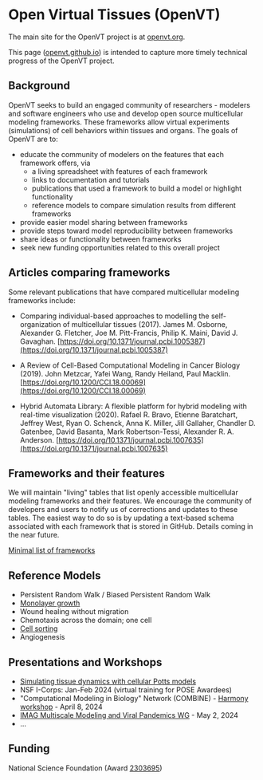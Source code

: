# Open Virtual Tissues (OpenVT)

The main site for the OpenVT project is at [openvt.org](https://openvt.org).

This page ([openvt.github.io](https://openvt.github.io)) is intended to capture more timely technical progress of the OpenVT project.

## Background

OpenVT seeks to build an engaged community of researchers - modelers and software engineers who use and develop open source multicellular modeling frameworks. These frameworks allow virtual experiments (simulations) of cell behaviors within tissues and organs. The goals of OpenVT are to:

* educate the community of modelers on the features that each framework offers, via
  - a living spreadsheet with features of each framework
  - links to documentation and tutorials
  - publications that used a framework to build a model or highlight functionality
  - reference models to compare simulation results from different frameworks
* provide easier model sharing between frameworks
* provide steps toward model reproducibility between frameworks
* share ideas or functionality between frameworks
* seek new funding opportunities related to this overall project

## Articles comparing frameworks

Some relevant publications that have compared multicellular modeling frameworks include: 

* Comparing individual-based approaches to modelling the self-organization of multicellular tissues (2017).
    James M. Osborne, Alexander G. Fletcher, Joe M. Pitt-Francis, Philip K. Maini, David J. Gavaghan. [https://doi.org/10.1371/journal.pcbi.1005387](https://doi.org/10.1371/journal.pcbi.1005387)
  
* A Review of Cell-Based Computational Modeling in Cancer Biology (2019).
    John Metzcar, Yafei Wang, Randy Heiland, Paul Macklin. [https://doi.org/10.1200/CCI.18.00069](https://doi.org/10.1200/CCI.18.00069)

* Hybrid Automata Library: A flexible platform for hybrid modeling with real-time visualization (2020).
Rafael R. Bravo, Etienne Baratchart, Jeffrey West, Ryan O. Schenck, Anna K. Miller, Jill Gallaher, Chandler D. Gatenbee, David Basanta, Mark Robertson-Tessi, Alexander R. A. Anderson. [https://doi.org/10.1371/journal.pcbi.1007635](https://doi.org/10.1371/journal.pcbi.1007635)

## Frameworks and their features

We will maintain "living" tables that list openly accessible multicellular
modeling frameworks and their features. We encourage the community of developers
and users to notify us of corrections and updates to these tables. The easiest way
to do so is by updating a text-based schema associated with each framework that is stored in GitHub. Details coming in the near future.

[Minimal list of frameworks](./features/frameworks.html)

## Reference Models

* Persistent Random Walk / Biased Persistent Random Walk
* [Monolayer growth](./ref_models/monolayer/monolayer.md)
* Wound healing without migration
* Chemotaxis across the domain; one cell
* [Cell sorting](./ref_models/cellsort/cellsort.md)
* Angiogenesis

## Presentations and Workshops

* [Simulating tissue dynamics with cellular Potts models](https://www.lorentzcenter.nl/simulating-tissue-dynamics-with-cellular-potts-models.html)
* NSF I-Corps: Jan-Feb 2024 (virtual training for POSE Awardees)
* "Computational Modeling in Biology" Network (COMBINE) - [Harmony workshop](https://co.mbine.org/author/harmony-2024/) - April 8, 2024
* [IMAG Multiscale Modeling and Viral Pandemics WG](https://github.com/OpenVT/OpenVT-Edu/blob/main/slides/OpenVT-IMAG-WG-May2-2024.pdf) - May 2, 2024
* ...
  
## Funding

National Science Foundation (Award [2303695](https://www.nsf.gov/awardsearch/showAward?AWD_ID=2303695))
